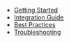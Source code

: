 * [Getting Started](getting-started.md)
* [Integration Guide](integration.md)
* [Best Practices](best-practices.md)
* [Troubleshooting](troubleshooting.md)

<!-- sidebar: auto --> 